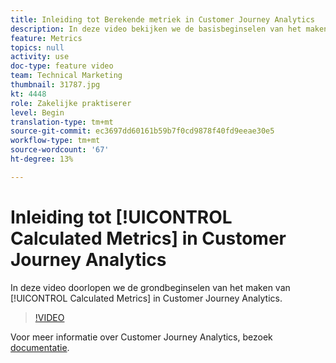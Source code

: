 ```yaml
---
title: Inleiding tot Berekende metriek in Customer Journey Analytics
description: In deze video bekijken we de basisbeginselen van het maken van Berekende Metriek in Adobe Customer Journey Analytics.
feature: Metrics
topics: null
activity: use
doc-type: feature video
team: Technical Marketing
thumbnail: 31787.jpg
kt: 4448
role: Zakelijke praktiserer
level: Begin
translation-type: tm+mt
source-git-commit: ec3697dd60161b59b7f0cd9878f40fd9eeae30e5
workflow-type: tm+mt
source-wordcount: '67'
ht-degree: 13%

---
```



# Inleiding tot [!UICONTROL Calculated Metrics] in Customer Journey Analytics

In deze video doorlopen we de grondbeginselen van het maken van [!UICONTROL Calculated Metrics] in Customer Journey Analytics.

>[!VIDEO](https://video.tv.adobe.com/v/31787/?quality=12)

Voor meer informatie over Customer Journey Analytics, bezoek [documentatie](https://docs.adobe.com/content/help/en/analytics-platform/using/cja-landing.html).
